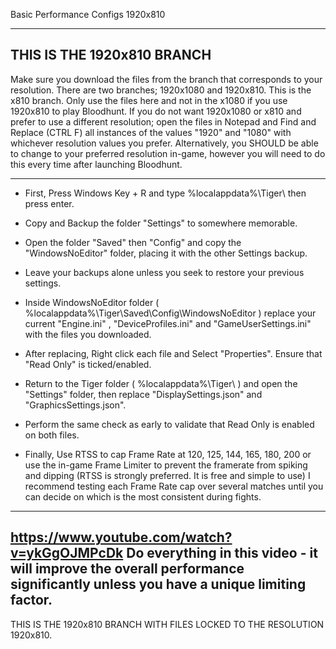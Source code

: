 Basic Performance Configs 1920x810

----------------------------------------------------------------------------------------------------------------------------------------------------------------------------------------------------------

THIS IS THE 1920x810 BRANCH
-
Make sure you download the files from the branch that corresponds to your resolution. There are two branches; 1920x1080 and 1920x810. This is the x810 branch. Only use the files here and not in the x1080 if you use 1920x810 to play Bloodhunt.
If you do not want 1920x1080 or x810 and prefer to use a different resolution; open the files in Notepad and Find and Replace (CTRL F) all instances of the values "1920" and "1080" with whichever resolution values you prefer. Alternatively, you SHOULD be able to change to your preferred resolution in-game, however you will need to do this every time after launching Bloodhunt.

   -----------------------------------------------------------------------------------------------------------------------------------------------------------------------------

- First, Press Windows Key + R and type %localappdata%\Tiger\ then press enter.
  
- Copy and Backup the folder "Settings" to somewhere memorable.
- Open the folder "Saved" then "Config" and copy the "WindowsNoEditor" folder, placing it with the other Settings backup.
- Leave your backups alone unless you seek to restore your previous settings. 

- Inside WindowsNoEditor folder ( %localappdata%\Tiger\Saved\Config\WindowsNoEditor ) replace your current "Engine.ini" ,  "DeviceProfiles.ini" and "GameUserSettings.ini" with the files you downloaded.
- After replacing, Right click each file and Select "Properties". Ensure that "Read Only" is ticked/enabled.
  
- Return to the Tiger folder ( %localappdata%\Tiger\ ) and open the "Settings" folder, then replace "DisplaySettings.json" and "GraphicsSettings.json".
- Perform the same check as early to validate that Read Only is enabled on both files.

- Finally, Use RTSS to cap Frame Rate at 120, 125, 144, 165, 180, 200 or use the in-game Frame Limiter to prevent the framerate from spiking and dipping  (RTSS is strongly preferred. It is free and simple to use)
  I recommend testing each Frame Rate cap over several matches until you can decide on which is the most consistent during fights.

-----------------------------------------------------------------------------------------------------------------------------
https://www.youtube.com/watch?v=ykGgOJMPcDk
Do everything in this video - it will improve the overall performance significantly unless you have a unique limiting factor.
-----------------------------------------------------------------------------------------------------------------------------

THIS IS THE 1920x810 BRANCH WITH FILES LOCKED TO THE RESOLUTION 1920x810. 
